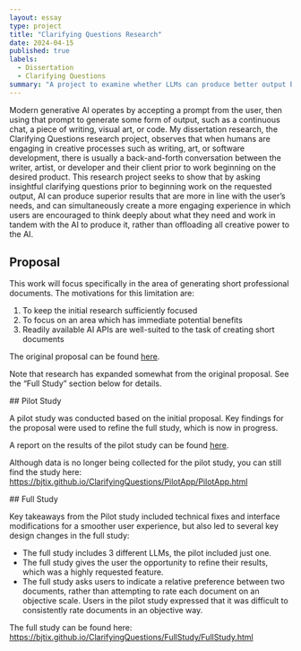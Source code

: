 ```yaml
---
layout: essay
type: project
title: "Clarifying Questions Research"
date: 2024-04-15
published: true
labels:
  - Dissertation
  - Clarifying Questions
summary: "A project to examine whether LLMs can produce better output by asking a series of questions before answering the user's initial prompt."
---
```


Modern generative AI operates by accepting a prompt from the user, then using that prompt to generate some form of output, such as a continuous chat, a piece of writing, visual art, or code.  My dissertation research, the Clarifying Questions research project, observes that when humans are engaging in creative processes such as writing, art, or software development, there is usually a back-and-forth conversation between the writer, artist, or developer and their client prior to work beginning on the desired product. This research project seeks to show that by asking insightful clarifying questions prior to beginning work on the requested output, AI can produce superior results that are more in line with the user’s needs, and can simultaneously create a more engaging experience in which users are encouraged to think deeply about what they need and work in tandem with the AI to produce it, rather than offloading all creative power to the AI.
## Proposal
This work will focus specifically in the area of generating short professional documents. The motivations for this limitation are:
<ol>
<li> To keep the initial research sufficiently focused</li>
<li> To focus on an area which has immediate potential benefits</li>
<li> Readily available AI APIs are well-suited to the task of creating short documents</li>
</ol>
<p>The original proposal can be found <a href = "2023-11-06 Tix Proposal Second Draft.pdf">here</a>. </p>
<p>Note that research has expanded somewhat from the original proposal. See the “Full Study” section below for details.</p>
## Pilot Study
<p>A pilot study was conducted based on the initial proposal. Key findings for the proposal were used to refine the full study, which is now in progress.</p>
<p>A report on the results of the pilot study can be found <a href="Tix_BetterResultsThroughAmbiguityResolution.pdf">here</a>.</p>
<p>Although data is no longer being collected for the pilot study, you can still find the study here: <a href="https://bjtix.github.io/ClarifyingQuestions/PilotApp/PilotApp.html">https://bjtix.github.io/ClarifyingQuestions/PilotApp/PilotApp.html</a></p>
## Full Study
<p>Key takeaways from the Pilot study included technical fixes and interface modifications for a smoother user experience, but also led to several key design changes in the full study:</p>
<ul>
<li>The full study includes 3 different LLMs, the pilot included just one.</li>
<li>The full study gives the user the opportunity to refine their results, which was a highly requested feature.</li>
<li>The full study asks users to indicate a relative preference between two documents, rather than attempting to rate each document on an objective scale. Users in the pilot study expressed that it was difficult to consistently rate documents in an objective way.</li>
</ul>
<p>The full study can be found here: <a href = "https://bjtix.github.io/ClarifyingQuestions/FullStudy/FullStudy.html">https://bjtix.github.io/ClarifyingQuestions/FullStudy/FullStudy.html</a></p>
